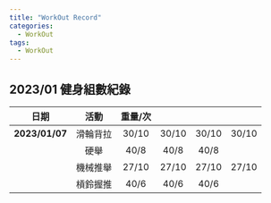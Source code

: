 ```yaml
---
title: "WorkOut Record"
categories:
  - WorkOut
tags:
  - WorkOut
---
```

## 2023/01 健身組數紀錄

| **日期**         | **活動**    | **重量/次**  |       |       |        |
|:----------:|:-----:|:-----:|:-----:|:-----:|:------:|
| **2023/01/07** | 滑輪背拉  | 30/10 | 30/10  | 30/10  | 30/10  |
|                | 硬舉     | 40/8   | 40/8  | 40/8 |      |
|            | 機械推舉  | 27/10  | 27/10  | 27/10  |27/10 |
|            | 槓鈴握推  | 40/6  | 40/6  | 40/6  |        |





